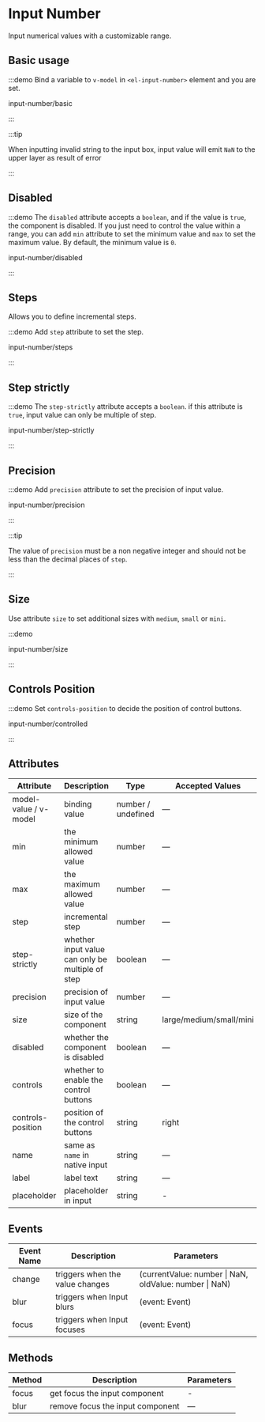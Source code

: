 # Input Number

Input numerical values with a customizable range.

## Basic usage

:::demo Bind a variable to `v-model` in `<el-input-number>` element and you are set.

input-number/basic

:::

:::tip

When inputting invalid string to the input box, input value will emit `NaN` to the upper layer as result of error

:::

## Disabled

:::demo The `disabled` attribute accepts a `boolean`, and if the value is `true`, the component is disabled. If you just need to control the value within a range, you can add `min` attribute to set the minimum value and `max` to set the maximum value. By default, the minimum value is `0`.

input-number/disabled

:::

## Steps

Allows you to define incremental steps.

:::demo Add `step` attribute to set the step.

input-number/steps

:::

## Step strictly

:::demo The `step-strictly` attribute accepts a `boolean`. if this attribute is `true`, input value can only be multiple of step.

input-number/step-strictly

:::

## Precision

:::demo Add `precision` attribute to set the precision of input value.

input-number/precision

:::

:::tip

The value of `precision` must be a non negative integer and should not be less than the decimal places of `step`.

:::

## Size

Use attribute `size` to set additional sizes with `medium`, `small` or `mini`.

:::demo

input-number/size

:::

## Controls Position

:::demo Set `controls-position` to decide the position of control buttons.

input-number/controlled

:::

## Attributes

| Attribute             | Description                                      | Type               | Accepted Values         | Default     |
| --------------------- | ------------------------------------------------ | ------------------ | ----------------------- | ----------- |
| model-value / v-model | binding value                                    | number / undefined | —                       | 0           |
| min                   | the minimum allowed value                        | number             | —                       | `-Infinity` |
| max                   | the maximum allowed value                        | number             | —                       | `Infinity`  |
| step                  | incremental step                                 | number             | —                       | 1           |
| step-strictly         | whether input value can only be multiple of step | boolean            | —                       | false       |
| precision             | precision of input value                         | number             | —                       | —           |
| size                  | size of the component                            | string             | large/medium/small/mini | large       |
| disabled              | whether the component is disabled                | boolean            | —                       | false       |
| controls              | whether to enable the control buttons            | boolean            | —                       | true        |
| controls-position     | position of the control buttons                  | string             | right                   | -           |
| name                  | same as `name` in native input                   | string             | —                       | —           |
| label                 | label text                                       | string             | —                       | —           |
| placeholder           | placeholder in input                             | string             | -                       | -           |

## Events

| Event Name | Description                     | Parameters             |
| ---------- | ------------------------------- | ---------------------- |
| change     | triggers when the value changes | (currentValue: number \| NaN, oldValue: number \| NaN) |
| blur       | triggers when Input blurs       | (event: Event)         |
| focus      | triggers when Input focuses     | (event: Event)         |

## Methods

| Method | Description                      | Parameters |
| ------ | -------------------------------- | ---------- |
| focus  | get focus the input component    | -          |
| blur   | remove focus the input component | —          |
